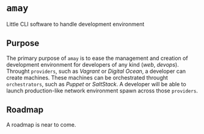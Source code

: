 # `amay`

Little CLI software to handle development environment

## Purpose

The primary purpose of `amay` is to ease the management and creation of development
environment for developers of any kind (_web_, _devops_). Throught `providers`, such
as _Vagrant_ or _Digital Ocean_, a developer can create machines. These machines
can be orchestrated throught `orchestrators`, such as _Puppet_ or _SaltStack_. A
developer will be able to launch production-like network environment spawn across
those `providers`.

## Roadmap

A roadmap is near to come.
